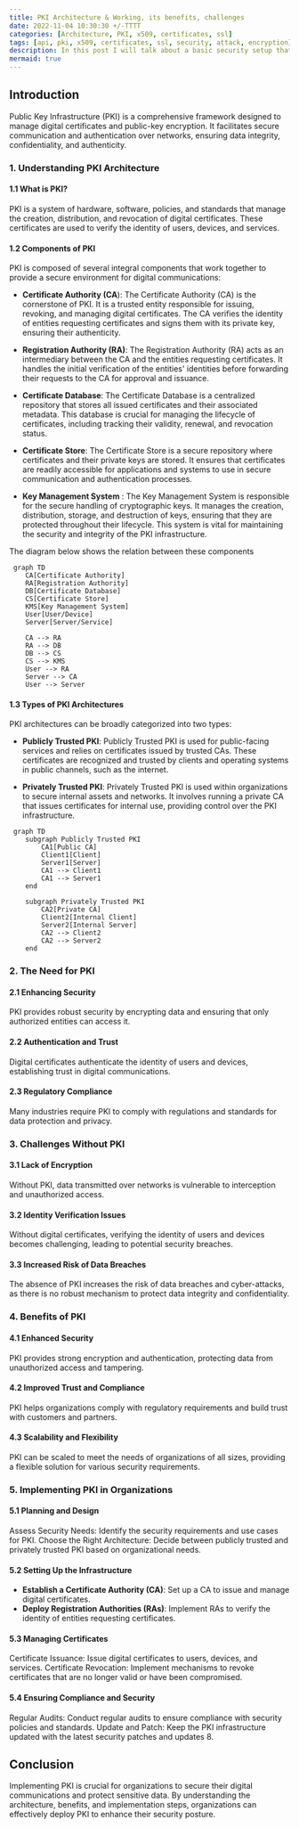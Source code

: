 ```yaml
---
title: PKI Architecture & Working, its benefits, challenges
date: 2022-11-04 10:30:30 +/-TTTT
categories: [Architecture, PKI, x509, certificates, ssl]
tags: [api, pki, x509, certificates, ssl, security, attack, encryption]     # TAG names should always be lowercase
description: In this post I will talk about a basic security setup that every organnization as a baseline security measure. The post talks about PKI infrastructure that holds the foundation of modern security for any organization.
mermaid: true
---
```


## Introduction

Public Key Infrastructure (PKI) is a comprehensive framework designed to manage digital certificates and public-key encryption. It facilitates secure communication and authentication over networks, ensuring data integrity, confidentiality, and authenticity.

### 1. Understanding PKI Architecture

#### 1.1 What is PKI?

PKI is a system of hardware, software, policies, and standards that manage the creation, distribution, and revocation of digital certificates. These certificates are used to verify the identity of users, devices, and services.

#### 1.2 Components of PKI

PKI is composed of several integral components that work together to provide a secure environment for digital communications:

- **Certificate Authority (CA**): The Certificate Authority (CA) is the cornerstone of PKI. It is a trusted entity responsible for issuing, revoking, and managing digital certificates. The CA verifies the identity of entities requesting certificates and signs them with its private key, ensuring their authenticity.

- **Registration Authority (RA)**: The Registration Authority (RA) acts as an intermediary between the CA and the entities requesting certificates. It handles the initial verification of the entities' identities before forwarding their requests to the CA for approval and issuance.

- **Certificate Database**: The Certificate Database is a centralized repository that stores all issued certificates and their associated metadata. This database is crucial for managing the lifecycle of certificates, including tracking their validity, renewal, and revocation status.

- **Certificate Store**: The Certificate Store is a secure repository where certificates and their private keys are stored. It ensures that certificates are readily accessible for applications and systems to use in secure communication and authentication processes.

- **Key Management System** : The Key Management System is responsible for the secure handling of cryptographic keys. It manages the creation, distribution, storage, and destruction of keys, ensuring that they are protected throughout their lifecycle. This system is vital for maintaining the security and integrity of the PKI infrastructure.

The diagram below shows the relation between these components

```mermaid
 graph TD
    CA[Certificate Authority]
    RA[Registration Authority]
    DB[Certificate Database]
    CS[Certificate Store]
    KMS[Key Management System]
    User[User/Device]
    Server[Server/Service]

    CA --> RA
    RA --> DB
    DB --> CS
    CS --> KMS
    User --> RA
    Server --> CA
    User --> Server 
```

#### 1.3 Types of PKI Architectures

PKI architectures can be broadly categorized into two types:

- **Publicly Trusted PKI**: Publicly Trusted PKI is used for public-facing services and relies on certificates issued by trusted CAs. These certificates are recognized and trusted by clients and operating systems in public channels, such as the internet.

- **Privately Trusted PKI**: Privately Trusted PKI is used within organizations to secure internal assets and networks. It involves running a private CA that issues certificates for internal use, providing control over the PKI infrastructure.

```mermaid
 graph TD
    subgraph Publicly Trusted PKI
        CA1[Public CA]
        Client1[Client]
        Server1[Server]
        CA1 --> Client1
        CA1 --> Server1
    end

    subgraph Privately Trusted PKI
        CA2[Private CA]
        Client2[Internal Client]
        Server2[Internal Server]
        CA2 --> Client2
        CA2 --> Server2
    end 
```

### 2. The Need for PKI

#### 2.1 Enhancing Security

PKI provides robust security by encrypting data and ensuring that only authorized entities can access it.

#### 2.2 Authentication and Trust

Digital certificates authenticate the identity of users and devices, establishing trust in digital communications.

#### 2.3 Regulatory Compliance

Many industries require PKI to comply with regulations and standards for data protection and privacy.

### 3. Challenges Without PKI

#### 3.1 Lack of Encryption

Without PKI, data transmitted over networks is vulnerable to interception and unauthorized access.

#### 3.2 Identity Verification Issues

Without digital certificates, verifying the identity of users and devices becomes challenging, leading to potential security breaches.

#### 3.3 Increased Risk of Data Breaches

The absence of PKI increases the risk of data breaches and cyber-attacks, as there is no robust mechanism to protect data integrity and confidentiality.

### 4. Benefits of PKI

#### 4.1 Enhanced Security

PKI provides strong encryption and authentication, protecting data from unauthorized access and tampering.

#### 4.2 Improved Trust and Compliance

PKI helps organizations comply with regulatory requirements and build trust with customers and partners.

#### 4.3 Scalability and Flexibility

PKI can be scaled to meet the needs of organizations of all sizes, providing a flexible solution for various security requirements.

### 5. Implementing PKI in Organizations

#### 5.1 Planning and Design

Assess Security Needs: Identify the security requirements and use cases for PKI.
Choose the Right Architecture: Decide between publicly trusted and privately trusted PKI based on organizational needs.

#### 5.2 Setting Up the Infrastructure

- **Establish a Certificate Authority (CA)**: Set up a CA to issue and manage digital certificates.
- **Deploy Registration Authorities (RAs)**: Implement RAs to verify the identity of entities requesting certificates.

#### 5.3 Managing Certificates

Certificate Issuance: Issue digital certificates to users, devices, and services.
Certificate Revocation: Implement mechanisms to revoke certificates that are no longer valid or have been compromised.

#### 5.4 Ensuring Compliance and Security

Regular Audits: Conduct regular audits to ensure compliance with security policies and standards.
Update and Patch: Keep the PKI infrastructure updated with the latest security patches and updates 8.

## Conclusion

Implementing PKI is crucial for organizations to secure their digital communications and protect sensitive data. By understanding the architecture, benefits, and implementation steps, organizations can effectively deploy PKI to enhance their security posture.
